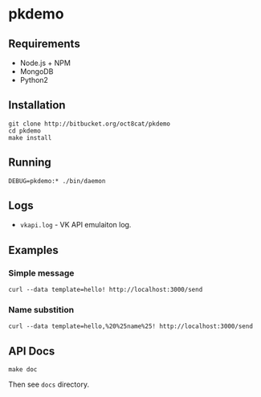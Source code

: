 # pkdemo

## Requirements

* Node.js + NPM
* MongoDB
* Python2

## Installation

```
git clone http://bitbucket.org/oct8cat/pkdemo
cd pkdemo
make install
```

## Running

```
DEBUG=pkdemo:* ./bin/daemon
```

## Logs

* `vkapi.log` - VK API emulaiton log.

## Examples

### Simple message
```
curl --data template=hello! http://localhost:3000/send
```

### Name substition
```
curl --data template=hello,%20%25name%25! http://localhost:3000/send
```


## API Docs

```
make doc
```
Then see `docs` directory.

